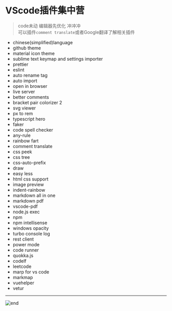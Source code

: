 
# **VScode插件集中营**
>code未动 编辑器先优化 冲冲冲  
>可以插件`comment translate`或者Google翻译了解相关插件  
* chinese(simplified)language
* github theme
* material icon theme
* sublime text keymap and settings importer
* prettier
* eslint
* auto rename tag
* auto import
* open in browser
* live server
* better comments
* bracket pair colorizer 2
* svg viewer
* px to rem
* typescript hero
* faker
* code spell checker
* any-rule
* rainbow fart
* comment translate
* css peek
* css tree
* css-auto-prefix
* draw
* easy less
* html css support
* image preview
* indent-rainbow
* markdown all in one
* markdown pdf
* vscode-pdf
* node.js exec
* npm
* npm intellisense
* windows opacity
* turbo console log
* rest client
* power mode
* code runner
* quokka.js
* codelf
* leetcode
* marp for vs code
* markmap
* vuehelper
* vetur



------
![end](https://gitee.com/techpang/img_emoji_libs/raw/master/img_bed/markdown_images/end.jpg '富婆加我吧不想努力了')
